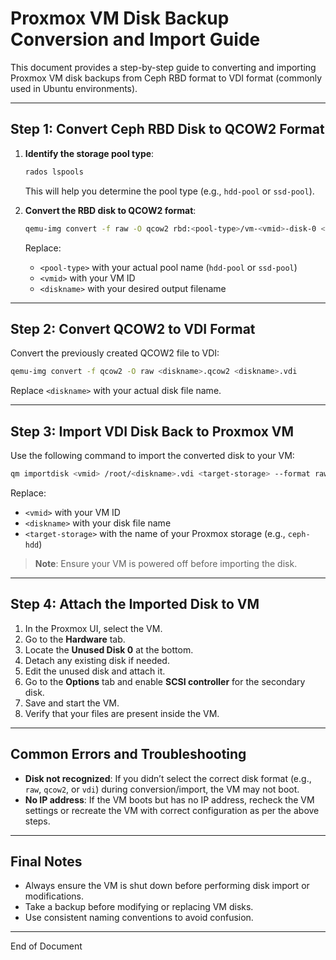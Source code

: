 # Proxmox VM Disk Backup Conversion and Import Guide

This document provides a step-by-step guide to converting and importing Proxmox VM disk backups from Ceph RBD format to VDI format (commonly used in Ubuntu environments).

---

## Step 1: Convert Ceph RBD Disk to QCOW2 Format

1. **Identify the storage pool type**:

   ```bash
   rados lspools
   ```

   This will help you determine the pool type (e.g., `hdd-pool` or `ssd-pool`).

2. **Convert the RBD disk to QCOW2 format**:

   ```bash
   qemu-img convert -f raw -O qcow2 rbd:<pool-type>/vm-<vmid>-disk-0 <diskname>.qcow2
   ```

   Replace:

   * `<pool-type>` with your actual pool name (`hdd-pool` or `ssd-pool`)
   * `<vmid>` with your VM ID
   * `<diskname>` with your desired output filename

---

## Step 2: Convert QCOW2 to VDI Format

Convert the previously created QCOW2 file to VDI:

```bash
qemu-img convert -f qcow2 -O raw <diskname>.qcow2 <diskname>.vdi
```

Replace `<diskname>` with your actual disk file name.

---

## Step 3: Import VDI Disk Back to Proxmox VM

Use the following command to import the converted disk to your VM:

```bash
qm importdisk <vmid> /root/<diskname>.vdi <target-storage> --format raw
```

Replace:

* `<vmid>` with your VM ID
* `<diskname>` with your disk file name
* `<target-storage>` with the name of your Proxmox storage (e.g., `ceph-hdd`)

> **Note**: Ensure your VM is powered off before importing the disk.

---

## Step 4: Attach the Imported Disk to VM

1. In the Proxmox UI, select the VM.
2. Go to the **Hardware** tab.
3. Locate the **Unused Disk 0** at the bottom.
4. Detach any existing disk if needed.
5. Edit the unused disk and attach it.
6. Go to the **Options** tab and enable **SCSI controller** for the secondary disk.
7. Save and start the VM.
8. Verify that your files are present inside the VM.

---

## Common Errors and Troubleshooting

* **Disk not recognized**: If you didn’t select the correct disk format (e.g., `raw`, `qcow2`, or `vdi`) during conversion/import, the VM may not boot.
* **No IP address**: If the VM boots but has no IP address, recheck the VM settings or recreate the VM with correct configuration as per the above steps.

---

## Final Notes

* Always ensure the VM is shut down before performing disk import or modifications.
* Take a backup before modifying or replacing VM disks.
* Use consistent naming conventions to avoid confusion.

---

End of Document

